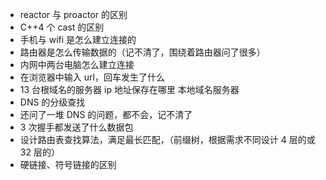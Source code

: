 - reactor 与 proactor 的区别
- C++4 个 cast 的区别
- 手机与 wifi 是怎么建立连接的
- 路由器是怎么传输数据的（记不清了，围绕着路由器问了很多）
- 内网中两台电脑怎么建立连接
- 在浏览器中输入 url，回车发生了什么
- 13 台根域名的服务器 ip 地址保存在哪里 本地域名服务器
- DNS 的分级查找
- 还问了一堆 DNS 的问题，都不会，记不清了
- 3 次握手都发送了什么数据包
- 设计路由表查找算法，满足最长匹配，（前缀树，根据需求不同设计 4 层的或 32 层的）
- 硬链接、符号链接的区别
